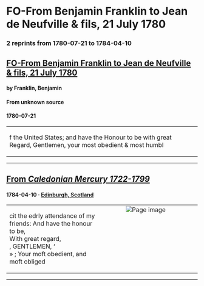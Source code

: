 
# FO-From Benjamin Franklin to Jean de Neufville & fils, 21 July 1780

### 2 reprints from 1780-07-21 to 1784-04-10

## [FO-From Benjamin Franklin to Jean de Neufville & fils, 21 July 1780](https://founders.archives.gov/documents/Franklin/01-33-02-0069)

#### by Franklin, Benjamin

#### From unknown source

#### 1780-07-21

<table style="width: 100%;"><tr><td style="width: 50%">

f the United States; and have the Honour to be with great Regard, Gentlemen, your most obedient &amp; most humbl
</td></tr></table>

---

## [From _Caledonian Mercury 1722-1799_](https://archive.org/details/sim_caledonian-mercury_1784-04-10_9764/page/n0/mode/1up?view=theater)

#### 1784-04-10 &middot; [Edinburgh, Scotland](http://dbpedia.org/resource/Edinburgh)

<table style="width: 100%;"><tr><td style="width: 50%">

  
cit the edrly attendance of my friends: And have the honour to be,  
With great regard,  
, GENTLEMEN, ‘  
» ; Your moft obedient, and moft obliged
</td><td style="width: 50%; max-height: 75%; margin: auto; display: block;">
<img alt="Page image" src="https://iiif.archive.org/iiif/sim_caledonian-mercury_1784-04-10_9764&#0036;0/pct:8.288530,63.878897,23.969534,2.413070/600,/0/default.jpg"/>
</td>
</tr></table>

---

